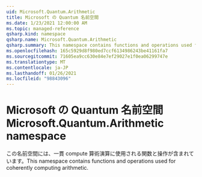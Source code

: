 ```yaml
---
uid: Microsoft.Quantum.Arithmetic
title: Microsoft の Quantum 名前空間
ms.date: 1/23/2021 12:00:00 AM
ms.topic: managed-reference
qsharp.kind: namespace
qsharp.name: Microsoft.Quantum.Arithmetic
qsharp.summary: This namespace contains functions and operations used for coherently computing arithmetic.
ms.openlocfilehash: 165c5929d8f980ed7ccf6134986243be41161fa7
ms.sourcegitcommit: 71605ea9cc630e84e7ef29027e1f0ea06299747e
ms.translationtype: MT
ms.contentlocale: ja-JP
ms.lasthandoff: 01/26/2021
ms.locfileid: "98843096"
---
```

# <a name="microsoftquantumarithmetic-namespace"></a><span data-ttu-id="eefc5-102">Microsoft の Quantum 名前空間</span><span class="sxs-lookup"><span data-stu-id="eefc5-102">Microsoft.Quantum.Arithmetic namespace</span></span>

<span data-ttu-id="eefc5-103">この名前空間には、一貫 compute 算術演算に使用される関数と操作が含まれています。</span><span class="sxs-lookup"><span data-stu-id="eefc5-103">This namespace contains functions and operations used for coherently computing arithmetic.</span></span>


